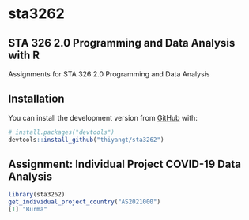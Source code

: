 
<!-- README.md is generated from README.Rmd. Please edit that file -->

# sta3262

## STA 326 2.0 Programming and Data Analysis with R

<!-- badges: start -->
<!-- badges: end -->

Assignments for STA 326 2.0 Programming and Data Analysis

## Installation

You can install the development version from
[GitHub](https://github.com/) with:

``` r
# install.packages("devtools")
devtools::install_github("thiyangt/sta3262")
```

## Assignment: Individual Project COVID-19 Data Analysis

``` r
library(sta3262)
get_individual_project_country("AS2021000")
[1] "Burma"
```
